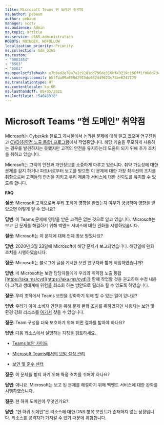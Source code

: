 ```yaml
---
title: Microsoft Teams 현 도메인 취약점
ms.author: pebaum
author: pebaum
manager: scotv
ms.audience: Admin
ms.topic: article
ms.service: o365-administration
ROBOTS: NOINDEX, NOFOLLOW
localization_priority: Priority
ms.collection: Adm_O365
ms.custom:
- "9002884"
- "5503"
- "5502"
ms.openlocfilehash: e7b9ed2e70a7a2c9281dd796de316bf43219c156ff1f0b8d734b428a482af4d6
ms.sourcegitcommit: b5f7da89a650d2915dc652449623c78be6247175
ms.translationtype: HT
ms.contentlocale: ko-KR
ms.lasthandoff: 08/05/2021
ms.locfileid: "54048918"
---
```

# <a name="microsoft-teams-dangling-domain-vulnerability"></a>Microsoft Teams “현 도메인” 취약점

Microsoft는 CyberArk 블로그 게시물에서 논의된 문제에 대해 알고 있으며 연구진들과 [CVD(취약점 노출 통합) 프로그램](https://aka.ms/cvd)에서 작업중입니다. 해당 기술을 무모하게 사용하는 경우를 발견하지는 못했지만 고객의 안전을 유지하는데 도움이 되기 위해 추가 조치를 취하고 있습니다.

Microsoft는 고객의 안전과 개인정보를 소중하게 다루고 있습니다. 취약 가능성에 대한 문제를 감지 하거나 파트너로부터 보고를 받으면 이 문제에 대한 가장 최우선의 조치를 취함으로써 고객들의 안전을 지키고 우리 제품과 서비스에 대한 신뢰도를 유지할 수 있도록 합니다.

**FAQ**

**질문**: Microsoft 고객으로써 우리 조직이 영향을 받았는지 여부가 궁금하며 영향을 받았으면 어떻게 알 수 있나요?

**답변**: 이 Teams 문제에 영향을 받은 고객은 없는 것으로 알고 있습니다. Microsoft는 보고 된 문제를 해결하기 위해 백엔드 서비스에 대한 완화를 시행하였습니다.

**질문**: Microsoft는 이 문제에 대해 언제 통보 받았나요?

**답변**: 2020년 3월 23일에 Microsoft에 해당 문제가 보고되었습니다. 해당일에 완화 조치를 시행하였습니다.

**질문**: Microsoft는 블로그에 글을 게시한 보안 연구자와 함께 작업하였습니까?

**답변**: 네 Microsoft는 보안 담당자들에게 우리의 취약점 노출 통합 [https://aka.ms/cvd](https://aka.ms/cvd)과 함께 작업할 것을 권고하여 수정 내용이 고객과 생태계에 위험을 최소화 하는 방안으로 릴리즈 될 수 있도록 하였습니다.   

**질문**: 우리 조직에서 Teams 보안을 강화하기 위해 할 수 있는 일이 있나요?  

**답변**: 우리가 이미 소비자 안전을 위해 문제 완화 조치를 취하였지만 사용자는 보안 및 환경 강화 리소스를 [여기서](https://www.microsoft.com/microsoft-365/blog/2020/04/06/it-professionals-privacy-security-microsoft-teams/) 찾을 수 있습니다.  

**질문**: Team 구성을 더욱 보호하기 위해 어떤 절차를 밟아야 하나요?

**답변**: 다음 리소스에서 설명하는 지침을 검토하세요. 

- [Teams 보안 가이드](https://docs.microsoft.com/microsoftteams/teams-security-guide)

- [Microsoft Teams에서의 모임 설정 관리](https://docs.microsoft.com/microsoftteams/meeting-settings-in-teams)

- [보안 및 준수 센터](https://docs.microsoft.com/microsoftteams/security-compliance-overview)

**질문**: 이 문제를 방지 하기 위해 특정 조치를 취해야 하나요?

**답변**: 아니요. Microsoft는 보고 된 문제를 해결하기 위해 백엔드 서비스에 대한 완화를 시행하였습니다.

**질문**: 현 하위 도메인이 무엇인가요?

**답변**: “현 하위 도메인”은 리소스에 대한 DNS 항목 포인트가 존재하지 않는 상황입니다.  리소스를 공격자가 가져갈 수 있기 때문에 위험합니다.
